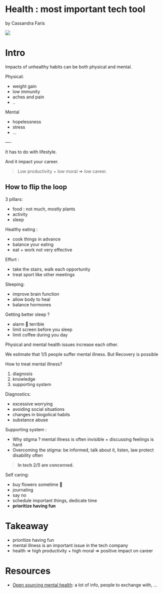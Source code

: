 # Health : most important tech tool

by Cassandra Faris

![](files/cassandra_faris_1.jpg)

# Intro

Impacts of unhealthy habits can be both physical and mental.

Physical:
- weight gain
- low immunity
- aches and pain
- ..

Mental
- hopelessness
- stress
- ...

—-

It has to do with lifestyle.

And it impact your career.

> Low productivity + low moral => low career.

## How to flip the loop

3 pillars:
- food : not much, mostly plants
- activity
- sleep

Healthy eating :
- cook things in advance
- balance your eating
- eat + work not very effective

Effort : 
- take the stairs, walk each opportunity
- treat sport like other meetings

Sleeping:
- improve brain function
- allow body to heal
- balance hormones

Getting better sleep ?
- alarm 🚨 terrible
- limit screen before you sleep
- limit coffee during you day

Physical and mental health issues increase each other.

We estimate that 1/5 people suffer mental illness. But Recovery is possible

How to treat mental illness?
1. diagnosis
2. knowledge
3. supporting system

Diagnostics:
- excessive worrying
- avoiding social situations
- changes in biogolical habits
- substance abuse

Supporting system : 
- Why stigma ? mental illness is often invisible + discussing feelings is hard
- Overcoming the stigma: be informed, talk about it, listen, law protect disability often

> **In tech 2/5 are concerned.**

Self caring:
- buy flowers sometime 💐
- journaling
- say no
- schedule important things, dedicate time
- **prioritize having fun** 

# Takeaway

- prioritize having fun
- mental illness is an important issue in the tech company
- health => high productivity + high moral => positive impact on career

# Resources
- [Open sourcing mental health](https://osmhhelp.org/): a lot of info, people to exchange with, ...